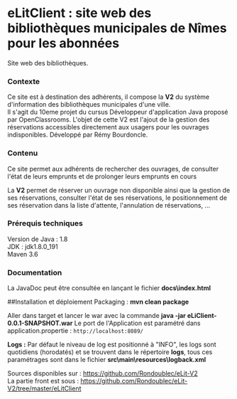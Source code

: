 # eLitClient : site web des bibliothèques municipales de Nîmes pour les abonnées
Site web des bibliothèques.

### Contexte  
Ce site est à destination des adhérents, il compose la **V2** du système d'information des bibliothèques municipales d'une ville.  
Il s'agit du 10eme projet du cursus Développeur d'application Java proposé par OpenClassrooms.
L'objet de cette V2 est l'ajout de la gestion des réservations accessibles directement aux usagers pour les ouvrages indisponibles.
Développé par Rémy Bourdoncle.  

### Contenu
Ce site permet aux adhérents de rechercher des ouvrages, de consulter l'état de leurs emprunts et de prolonger leurs emprunts en cours

La **V2** permet de réserver un ouvrage non disponible ainsi que la gestion de ses réservations, consulter l'état de ses réservations, le positionnement de ses réservation dans la liste d'attente, l'annulation de réservations, ...

### Prérequis techniques
Version de Java : 1.8  
JDK : jdk1.8.0_191  
Maven 3.6  

### Documentation
La JavaDoc peut être consultée en lançant le fichier **docs\index.html**  

##Installation et déploiement
Packaging : **mvn clean package**

Aller dans target et lancer le war avec la commande
**java -jar eLiClient-0.0.1-SNAPSHOT.war**
Le port de l'Application est paramétré dans application.propertie  : `http://localhost:8089/`  

**Logs :** Par défaut le niveau de log est positionné à "INFO", les logs sont quotidiens (horodatés) et se trouvent dans le répertoire **logs**, tous ces paramétrages sont dans le fichier **src\main\resources\logback.xml**


Sources disponibles sur : https://github.com/Rondoublec/eLit-V2  
La partie front est sous :  https://github.com/Rondoublec/eLit-V2/tree/master/eLitClient


